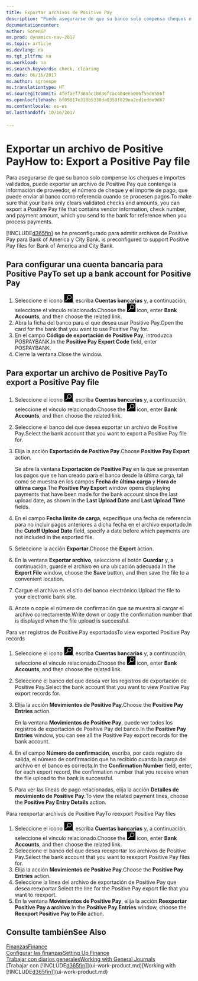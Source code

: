 ```yaml
---
title: Exportar archivos de Positive Pay
description: "Puede asegurarse de que su banco solo compensa cheques e importes validados mediante la exportación un archivo de Positive Pay que contenga la información de proveedor y pago."
documentationcenter: 
author: SorenGP
ms.prod: dynamics-nav-2017
ms.topic: article
ms.devlang: na
ms.tgt_pltfrm: na
ms.workload: na
ms.search.keywords: check, clearing
ms.date: 06/16/2017
ms.author: sgroespe
ms.translationtype: HT
ms.sourcegitcommit: 4fefaef7380ac10836fcac404eea006f55d8556f
ms.openlocfilehash: bf09817e318b5338da0358f829ea2ed1edde9d67
ms.contentlocale: es-es
ms.lasthandoff: 10/16/2017

---
```

# <a name="how-to-export-a-positive-pay-file"></a><span data-ttu-id="5708d-103">Exportar un archivo de Positive Pay</span><span class="sxs-lookup"><span data-stu-id="5708d-103">How to: Export a Positive Pay file</span></span>
<span data-ttu-id="5708d-104">Para asegurarse de que su banco solo compense los cheques e importes validados, puede exportar un archivo de Positive Pay que contenga la información de proveedor, el número de cheque y el importe de pago, que puede enviar al banco como referencia cuando se procesen pagos.</span><span class="sxs-lookup"><span data-stu-id="5708d-104">To make sure that your bank only clears validated checks and amounts, you can export a Positive Pay file that contains vendor information, check number, and payment amount, which you send to the bank for reference when you process payments.</span></span>

[!INCLUDE[d365fin](includes/d365fin_md.md)]<span data-ttu-id="5708d-105"> se ha preconfigurado para admitir archivos de Positive Pay para Bank of America y City Bank.</span><span class="sxs-lookup"><span data-stu-id="5708d-105"> is preconfigured to support Positive Pay files for Bank of America and City Bank.</span></span>

## <a name="to-set-up-a-bank-account-for-positive-pay"></a><span data-ttu-id="5708d-106">Para configurar una cuenta bancaria para Positive Pay</span><span class="sxs-lookup"><span data-stu-id="5708d-106">To set up a bank account for Positive Pay</span></span>
1. <span data-ttu-id="5708d-107">Seleccione el icono ![Buscar página o informe](media/ui-search/search_small.png "icono Buscar página o informe"), escriba **Cuentas bancarias** y, a continuación, seleccione el vínculo relacionado.</span><span class="sxs-lookup"><span data-stu-id="5708d-107">Choose the ![Search for Page or Report](media/ui-search/search_small.png "Search for Page or Report icon") icon, enter **Bank Accounts**, and then choose the related link.</span></span>
2. <span data-ttu-id="5708d-108">Abra la ficha del banco para el que desea usar Positive Pay.</span><span class="sxs-lookup"><span data-stu-id="5708d-108">Open the card for the bank that you want to use Positive Pay for.</span></span>
3. <span data-ttu-id="5708d-109">En el campo **Código de exportación de Positive Pay**, introduzca POSPAYBANK.</span><span class="sxs-lookup"><span data-stu-id="5708d-109">In the **Positive Pay Export Code** field, enter POSPAYBANK.</span></span>
4. <span data-ttu-id="5708d-110">Cierre la ventana.</span><span class="sxs-lookup"><span data-stu-id="5708d-110">Close the window.</span></span>

## <a name="to-export-a-positive-pay-file"></a><span data-ttu-id="5708d-111">Para exportar un archivo de Positive Pay</span><span class="sxs-lookup"><span data-stu-id="5708d-111">To export a Positive Pay file</span></span>
1. <span data-ttu-id="5708d-112">Seleccione el icono ![Buscar página o informe](media/ui-search/search_small.png "icono Buscar página o informe"), escriba **Cuentas bancarias** y, a continuación, seleccione el vínculo relacionado.</span><span class="sxs-lookup"><span data-stu-id="5708d-112">Choose the ![Search for Page or Report](media/ui-search/search_small.png "Search for Page or Report icon") icon, enter **Bank Accounts**, and then choose the related link.</span></span>
2. <span data-ttu-id="5708d-113">Seleccione el banco del que desea exportar un archivo de Positive Pay.</span><span class="sxs-lookup"><span data-stu-id="5708d-113">Select the bank account that you want to export a Positive Pay file for.</span></span>
3. <span data-ttu-id="5708d-114">Elija la acción **Exportación de Positive Pay**.</span><span class="sxs-lookup"><span data-stu-id="5708d-114">Choose **Positive Pay Export** action.</span></span>

    <span data-ttu-id="5708d-115">Se abre la ventana **Exportación de Positive Pay** en la que se presentan los pagos que se han creado para el banco desde la última carga, tal como se muestra en los campos **Fecha de última carga** y **Hora de última carga**.</span><span class="sxs-lookup"><span data-stu-id="5708d-115">The **Positive Pay Export** window opens displaying payments that have been made for the bank account since the last upload date, as shown in the **Last Upload Date** and **Last Upload Time** fields.</span></span>
4. <span data-ttu-id="5708d-116">En el campo **Fecha límite de carga**, especifique una fecha de referencia para no incluir pagos anteriores a dicha fecha en el archivo exportado.</span><span class="sxs-lookup"><span data-stu-id="5708d-116">In the **Cutoff Upload Date** field, specify a date before which payments are not included in the exported file.</span></span>
5. <span data-ttu-id="5708d-117">Seleccione la acción **Exportar**.</span><span class="sxs-lookup"><span data-stu-id="5708d-117">Choose the **Export** action.</span></span>
6. <span data-ttu-id="5708d-118">En la ventana **Exportar archivo**, seleccione el botón **Guardar** y, a continuación, guarde el archivo en una ubicación adecuada.</span><span class="sxs-lookup"><span data-stu-id="5708d-118">In the **Export File** window, choose the **Save** button, and then save the file to a convenient location.</span></span>
7. <span data-ttu-id="5708d-119">Cargue el archivo en el sitio del banco electrónico.</span><span class="sxs-lookup"><span data-stu-id="5708d-119">Upload the file to your electronic bank site.</span></span>
8. <span data-ttu-id="5708d-120">Anote o copie el número de confirmación que se muestra al cargar el archivo correctamente.</span><span class="sxs-lookup"><span data-stu-id="5708d-120">Write down or copy the confirmation number that is displayed when the file upload is successful.</span></span>

<span data-ttu-id="5708d-121">Para ver registros de Positive Pay exportados</span><span class="sxs-lookup"><span data-stu-id="5708d-121">To view exported Positive Pay records</span></span>

1. <span data-ttu-id="5708d-122">Seleccione el icono ![Buscar página o informe](media/ui-search/search_small.png "icono Buscar página o informe"), escriba **Cuentas bancarias** y, a continuación, seleccione el vínculo relacionado.</span><span class="sxs-lookup"><span data-stu-id="5708d-122">Choose the ![Search for Page or Report](media/ui-search/search_small.png "Search for Page or Report icon") icon, enter **Bank Accounts**, and then choose the related link.</span></span>
2. <span data-ttu-id="5708d-123">Seleccione el banco del que desea ver los registros de exportación de Positive Pay.</span><span class="sxs-lookup"><span data-stu-id="5708d-123">Select the bank account that you want to view Positive Pay export records for.</span></span>
3. <span data-ttu-id="5708d-124">Elija la acción **Movimientos de Positive Pay**.</span><span class="sxs-lookup"><span data-stu-id="5708d-124">Choose the **Positive Pay Entries** action.</span></span>

    <span data-ttu-id="5708d-125">En la ventana **Movimientos de Positive Pay**, puede ver todos los registros de exportación de Positive Pay del banco.</span><span class="sxs-lookup"><span data-stu-id="5708d-125">In the **Positive Pay Entries** window, you can see all the Positive Pay export records for the bank account.</span></span>
4. <span data-ttu-id="5708d-126">En el campo **Número de confirmación**, escriba, por cada registro de salida, el número de confirmación que ha recibido cuando la carga del archivo en el banco es correcta.</span><span class="sxs-lookup"><span data-stu-id="5708d-126">In the **Confirmation Number** field, enter, for each export record, the confirmation number that you receive when the file upload to the bank is successful.</span></span>
5. <span data-ttu-id="5708d-127">Para ver las líneas de pago relacionadas, elija la acción **Detalles de movimiento de Positive Pay**.</span><span class="sxs-lookup"><span data-stu-id="5708d-127">To view the related payment lines, choose the **Positive Pay Entry Details** action.</span></span>

<span data-ttu-id="5708d-128">Para reexportar archivos de Positive Pay</span><span class="sxs-lookup"><span data-stu-id="5708d-128">To reexport Positive Pay files</span></span>

1. <span data-ttu-id="5708d-129">Seleccione el icono ![Buscar página o informe](media/ui-search/search_small.png "icono Buscar página o informe"), escriba **Cuentas bancarias** y, a continuación, seleccione el vínculo relacionado.</span><span class="sxs-lookup"><span data-stu-id="5708d-129">Choose the ![Search for Page or Report](media/ui-search/search_small.png "Search for Page or Report icon") icon, enter **Bank Accounts**, and then choose the related link.</span></span>
2. <span data-ttu-id="5708d-130">Seleccione el banco del que desea reexportar los archivos de Positive Pay.</span><span class="sxs-lookup"><span data-stu-id="5708d-130">Select the bank account that you want to reexport Positive Pay files for.</span></span>
3. <span data-ttu-id="5708d-131">Elija la acción **Movimientos de Positive Pay**.</span><span class="sxs-lookup"><span data-stu-id="5708d-131">Choose the **Positive Pay Entries** action.</span></span>
4. <span data-ttu-id="5708d-132">Seleccione la línea del archivo de exportación de Positive Pay que desea reexportar.</span><span class="sxs-lookup"><span data-stu-id="5708d-132">Select the line for the Positive Pay export file that you want to reexport.</span></span>
5. <span data-ttu-id="5708d-133">En la ventana **Movimientos de Positive Pay**, elija la acción **Reexportar Positive Pay a archivo**.</span><span class="sxs-lookup"><span data-stu-id="5708d-133">In the **Positive Pay Entries** window, choose the **Reexport Positive Pay to File** action.</span></span>

## <a name="see-also"></a><span data-ttu-id="5708d-134">Consulte también</span><span class="sxs-lookup"><span data-stu-id="5708d-134">See Also</span></span>
[<span data-ttu-id="5708d-135">Finanzas</span><span class="sxs-lookup"><span data-stu-id="5708d-135">Finance</span></span>](finance.md)  
[<span data-ttu-id="5708d-136">Configurar las finanzas</span><span class="sxs-lookup"><span data-stu-id="5708d-136">Setting Up Finance</span></span>](finance-setup-finance.md)  
[<span data-ttu-id="5708d-137">Trabajar con diarios generales</span><span class="sxs-lookup"><span data-stu-id="5708d-137">Working with General Journals</span></span>](ui-work-general-journals.md)  
<span data-ttu-id="5708d-138">[Trabajar con [!INCLUDE[d365fin](includes/d365fin_md.md)]](ui-work-product.md)</span><span class="sxs-lookup"><span data-stu-id="5708d-138">[Working with [!INCLUDE[d365fin](includes/d365fin_md.md)]](ui-work-product.md)</span></span>

